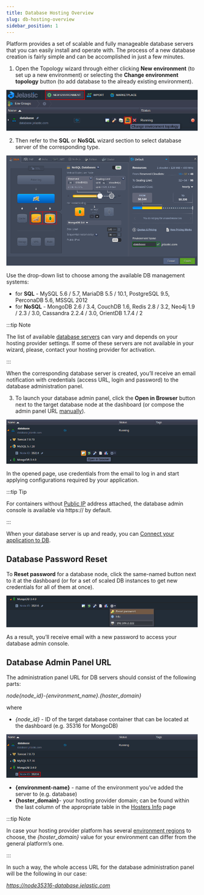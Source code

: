 ```yaml
---
title: Database Hosting Overview
slug: db-hosting-overview
sidebar_position: 1
---
```


<!-- ## Database Hosting -->

Platform provides a set of scalable and fully manageable database servers that you can easily install and operate with. The process of a new database creation is fairly simple and can be accomplished in just a few minutes.

1. Open the Topology wizard through either clicking **New environment** (to set up a new environment) or selecting the **Change environment topology** button (to add database to the already existing environment).

<div style={{
    display:'flex',
    justifyContent: 'center',
    margin: '0 0 1rem 0'
}}>

![Locale Dropdown](./img/DBHostingOverview/1.png)

</div>

2. Then refer to the **SQL** or **NoSQL** wizard section to select database server of the corresponding type.

<div style={{
    display:'flex',
    justifyContent: 'center',
    margin: '0 0 1rem 0'
}}>

![Locale Dropdown](./img/DBHostingOverview/2.png)

</div>

Use the drop-down list to choose among the available DB management systems:

- for **SQL** - MySQL 5.6 / 5.7, MariaDB 5.5 / 10.1, PostgreSQL 9.5, PerconaDB 5.6, MSSQL 2012
- for **NoSQL** - MongoDB 2.6 / 3.4, CouchDB 1.6, Redis 2.8 / 3.2, Neo4j 1.9 / 2.3 / 3.0, Cassandra 2.2.4 / 3.0, OrientDB 1.7.4 / 2

:::tip Note

The list of available [database servers](/quickstart/software-stack-versions) can vary and depends on your hosting provider settings. If some of these servers are not available in your wizard, please, contact your hosting provider for activation.

:::

When the corresponding database server is created, you’ll receive an email notification with credentials (access URL, login and password) to the database administration panel.

3. To launch your database admin panel, click the **Open in Browser** button next to the target database node at the dashboard (or compose the admin panel URL [manually](/database/database-hosting/db-hosting-overview#database-admin-panel-url)).

<div style={{
    display:'flex',
    justifyContent: 'center',
    margin: '0 0 1rem 0'
}}>

![Locale Dropdown](./img/DBHostingOverview/3.png)

</div>

In the opened page, use credentials from the email to log in and start applying configurations required by your application.

:::tip Tip

For containers without [Public IP](/application-setting/external-access-to-applications/public-ip#public-ip) address attached, the database admin console is available via https:// by default.

:::

When your database server is up and ready, you can [Connect your application to DB](/database/database-hosting/database-connection-strings#database-connection-strings).

## Database Password Reset

To **Reset password** for a database node, click the same-named button next to it at the dashboard (or for a set of scaled DB instances to get new credentials for all of them at once).

<div style={{
    display:'flex',
    justifyContent: 'center',
    margin: '0 0 1rem 0'
}}>

![Locale Dropdown](./img/DBHostingOverview/4.png)

</div>

As a result, you’ll receive email with a new password to access your database admin console.

## Database Admin Panel URL

The administration panel URL for DB servers should consist of the following parts:

_node{node_id}-{environment_name}.{hoster_domain}_

where

- _{node_id}_ - ID of the target database container that can be located at the dashboard (e.g. 35316 for MongoDB)

<div style={{
    display:'flex',
    justifyContent: 'center',
    margin: '0 0 1rem 0'
}}>

![Locale Dropdown](./img/DBHostingOverview/5.png)

</div>

- **{environment-name}** - name of the environment you’ve added the server to (e.g. database)
- **{hoster_domain}**- your hosting provider domain; can be found within the last column of the appropriate table in the [Hosters Info](/quickstart/hosters-list-&-info#paas-hosting-providers) page

:::tip Note

In case your hosting provider platform has several [environment regions](/environment-management/environment-regions/choosing-a-region#environment-regions) to choose, the _{hoster_domain}_ value for your environment can differ from the general platform’s one.

:::

In such a way, the whole access URL for the database administration panel will be the following in our case:

*https://node35316-database.jelastic.com*
